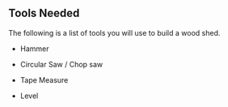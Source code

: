 ## Tools Needed

The following is a list of tools you will use to build a wood shed. 

- Hammer

- Circular Saw / Chop saw

- Tape Measure

- Level


